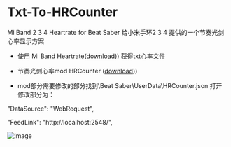 # Txt-To-HRCounter
Mi Band 2 3 4 Heartrate for Beat Saber 
给小米手环2 3 4 提供的一个节奏光剑 心率显示方案


* 使用 Mi Band Heartrate([download](https://github.com/Eryux/miband-heartrate#mi-band-heartrate))) 获得txt心率文件

* 节奏光剑心率mod HRCounter ([download](https://github.com/qe201020335/HRCounter)))



* mod部分需要修改的部分找到\Beat Saber\UserData\HRCounter.json 打开
  修改部分为：

"DataSource": "WebRequest",

"FeedLink": "http://localhost:2548/",

![image](https://github.com/gujimy/Txt-To-HRCounter/assets/40573598/bdb7ef17-66d4-4d8b-bf0a-fe870c1e9bce)

